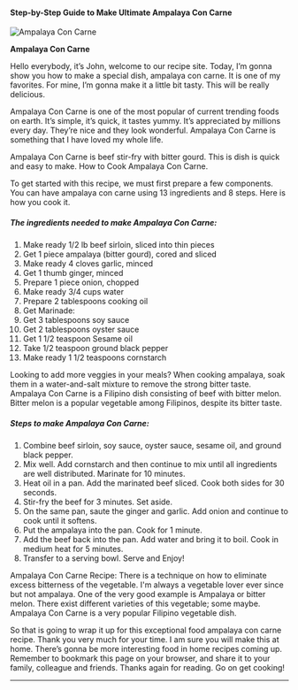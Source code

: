             

#### Step-by-Step Guide to Make Ultimate Ampalaya Con Carne

![Ampalaya Con Carne](https://img-global.cpcdn.com/recipes/9f92ed7c9387522a/751x532cq70/ampalaya-con-carne-recipe-main-photo.jpg)

**Ampalaya Con Carne**

Hello everybody, it’s John, welcome to our recipe site. Today, I’m gonna show you how to make a special dish, ampalaya con carne. It is one of my favorites. For mine, I’m gonna make it a little bit tasty. This will be really delicious.

Ampalaya Con Carne is one of the most popular of current trending foods on earth. It’s simple, it’s quick, it tastes yummy. It’s appreciated by millions every day. They’re nice and they look wonderful. Ampalaya Con Carne is something that I have loved my whole life.

Ampalaya Con Carne is beef stir-fry with bitter gourd. This is dish is quick and easy to make. How to Cook Ampalaya Con Carne.

To get started with this recipe, we must first prepare a few components. You can have ampalaya con carne using 13 ingredients and 8 steps. Here is how you cook it.

##### The ingredients needed to make Ampalaya Con Carne:

1.  Make ready 1/2 lb beef sirloin, sliced into thin pieces
2.  Get 1 piece ampalaya (bitter gourd), cored and sliced
3.  Make ready 4 cloves garlic, minced
4.  Get 1 thumb ginger, minced
5.  Prepare 1 piece onion, chopped
6.  Make ready 3/4 cups water
7.  Prepare 2 tablespoons cooking oil
8.  Get Marinade:
9.  Get 3 tablespoons soy sauce
10.  Get 2 tablespoons oyster sauce
11.  Get 1 1/2 teaspoon Sesame oil
12.  Take 1/2 teaspoon ground black pepper
13.  Make ready 1 1/2 teaspoons cornstarch

Looking to add more veggies in your meals? When cooking ampalaya, soak them in a water-and-salt mixture to remove the strong bitter taste. Ampalaya Con Carne is a Filipino dish consisting of beef with bitter melon. Bitter melon is a popular vegetable among Filipinos, despite its bitter taste.

##### Steps to make Ampalaya Con Carne:

1.  Combine beef sirloin, soy sauce, oyster sauce, sesame oil, and ground black pepper.
2.  Mix well. Add cornstarch and then continue to mix until all ingredients are well distributed. Marinate for 10 minutes.
3.  Heat oil in a pan. Add the marinated beef sliced. Cook both sides for 30 seconds.
4.  Stir-fry the beef for 3 minutes. Set aside.
5.  On the same pan, saute the ginger and garlic. Add onion and continue to cook until it softens.
6.  Put the ampalaya into the pan. Cook for 1 minute.
7.  Add the beef back into the pan. Add water and bring it to boil. Cook in medium heat for 5 minutes.
8.  Transfer to a serving bowl. Serve and Enjoy!

Ampalaya Con Carne Recipe: There is a technique on how to eliminate excess bitterness of the vegetable. I'm always a vegetable lover ever since but not ampalaya. One of the very good example is Ampalaya or bitter melon. There exist different varieties of this vegetable; some maybe. Ampalaya Con Carne is a very popular Filipino vegetable dish.

So that is going to wrap it up for this exceptional food ampalaya con carne recipe. Thank you very much for your time. I am sure you will make this at home. There’s gonna be more interesting food in home recipes coming up. Remember to bookmark this page on your browser, and share it to your family, colleague and friends. Thanks again for reading. Go on get cooking!

* * *